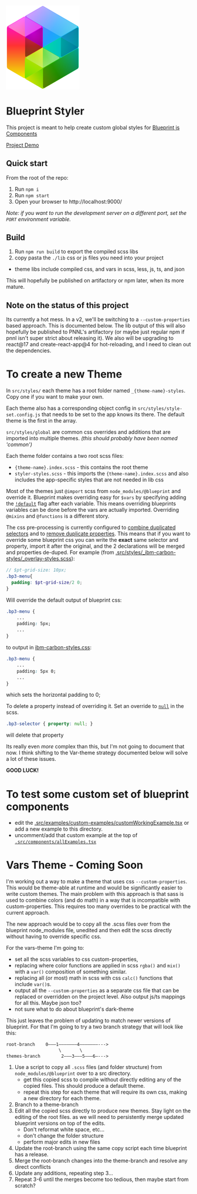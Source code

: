 <img alt="blueprint-styler logo" src="./src/assets/logo.svg" width="200px"/>

# Blueprint Styler

This project is meant to help create custom global styles for [Blueprint js Components](https://blueprintjs.com/docs/)

[Project Demo](https://stash.pnnl.gov/pages/UXRSRC/blueprint-styler/master/browse/dist/index.html)

## Quick start

From the root of the repo:

1. Run `npm i`
2. Run `npm start`
3. Open your browser to http://localhost:9000/

*Note: if you want to run the development server on a different port, set the `PORT` environment variable.*

## Build

1. Run `npm run build` to export the compiled scss libs
2. copy pasta the `./lib` css or js files you need into your project
  - theme libs include compiled css, and vars in scss, less, js, ts, and json

This will hopefully be published on artifactory or npm later, when its more mature.


## Note on the status of this project
Its currently a hot mess. In a v2, we'll be switching to a `--custom-properties` based approach. This is documented below. The lib output of this will also hopefully be published to PNNL's artifactory (or maybe just regular npm if pnnl isn't super strict about releasing it). We also will be upgrading to react@17 and create-react-app@4 for hot-reloading, and I need to clean out the dependencies.

# To create a new Theme
In `src/styles/` each theme has a root folder named `_{theme-name}-styles`. Copy one if you want to make your own.

Each theme also has a corresponding object config in `src/styles/style-set.config.js` that needs to be set to the app knows its there. The default theme is the first in the array.

`src/styles/global` are common css overrides and additions that are imported into multiple themes. *(this should probably have been named 'common')*

Each theme folder contains a two root scss files:
- `{theme-name}.index.scss` - this contains the root theme
- `styler-styles.scss` - this imports the `{theme-name}.index.scss` and also includes the app-specific styles that are not needed in lib css

Most of the themes just `@import` scss from `node_modules/@blueprint` and override it. Blueprint makes overriding easy for `$vars` by specifying adding the [`!default`](https://sass-lang.com/documentation/variables#default-values) flag after each variable. This means overriding blueprints variables can be done before the vars are actually imported. Overriding `@mixins` and `@functions` is a different story.

The css pre-processing is currently configured to [combine duplicated selectors](https://www.npmjs.com/package/postcss-combine-duplicated-selectors) and to [remove duplicate properties](https://www.npmjs.com/package/postcss-combine-duplicated-selectors#duplicated-properties). This means that if you want to override some blueprint css you can write the **exact** same selector and property, import it after the original, and the 2 declarations will be merged and properties de-duped. For example (from [.src/styles/_ibm-carbon-styles/_overlay-styles.scss](.src/styles/_ibm-carbon-styles/_overlay-styles.scss)):
```scss
// $pt-grid-size: 10px;
.bp3-menu{
  padding: $pt-grid-size/2 0;
}
```
Will override the default output of blueprint css:
```css
.bp3-menu {
    ...
    padding: 5px;
    ...
}
```
to output in [ibm-carbon-styles.css](lib/ibm-carbon-styles/ibm-carbon-styles.css):
```css
.bp3-menu {
    ...
    padding: 5px 0;
    ...
}
```
which sets the horizontal padding to 0;

To delete a property instead of overriding it. Set an override to [`null`](https://www.npmjs.com/package/postcss-remove-null) in the scss.
```scss
.bp3-selector { property: null; }
```
will delete that property

Its really even *more* complex than this, but I'm not going to document that now. I think shifting to the Var-theme strategy documented below will solve a lot of these issues.

**GOOD LUCK!**

# To test some custom set of blueprint components
- edit the [.src/examples/custom-examples/customWorkingExample.tsx](.src/examples/custom-examples/customWorkingExample.tsx) or add a new example to this directory.
- uncomment/add that custom example at the top of [`.src/components/allExamples.tsx`](.src/components/allExamples.tsx)

# Vars Theme - Coming Soon
I'm working out a way to make a theme that uses css `--custom-properties`. This would be theme-able at runtime and would be significantly easier to write custom themes. The main problem with this approach is that sass is used to combine colors (and do math) in a way that is incompatible with custom-properties. This requires too many overrides to be practical with the current approach.

The new approach would be to copy all the .scss files over from the blueprint node_modules file, unedited and then edit the scss directly without having to override specific css.

For the vars-theme I'm going to:
- set all the scss variables to css custom-properties,
- replacing where color functions are applied in scss `rgba()` and `mix()` with a `var()` composition of something similar.
- replacing all (or most) math in scss with css `calc()` functions that include `var()`s.
- output all the `--custom-properties` as a separate css file that can be replaced or overridden on the project level. Also output js/ts mappings for all this. Maybe json too?
- not sure what to do about blueprint's dark-theme

This just leaves the problem of updating to match newer versions of blueprint. For that I'm going to try a two branch strategy that will look like this:
```
root-branch    0–––1–––––––4–––––––--->
                    \       \
themes-branch        2–––3–––5–––6–--->
```
1. Use a script to copy all `.scss` files (and folder structure) from `node_modules/@blueprint` over to a src directory.
   - get this copied scss to compile without directly editing any of the copied files. This should produce a default theme.
   - repeat this step for each theme that will require its own css, making a new directory for each theme.
2. Branch to a theme-branch
3. Edit all the copied scss directly to produce new themes. Stay light on the editing of the root files. as we will need to persistently merge updated blueprint versions on top of the edits.
     - Don't reformat white space, etc...
     - don't change the folder structure
     - perform major edits in new files
4. Update the root-branch using the same copy script each time blueprint has a release.
5. Merge the root-branch changes into the theme-branch and resolve any direct conflicts
6. Update any additions, repeating step 3...
7. Repeat 3-6 until the merges become too tedious, then maybe start from scratch?


